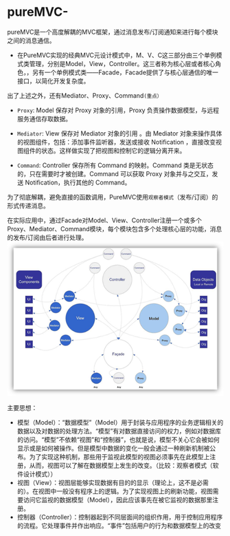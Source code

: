 # pureMVC-

pureMVC是一个高度解耦的MVC框架，通过消息发布/订阅通知来进行每个模块之间的消息通信。

- 在PureMVC实现的经典MVC元设计模式中，M、V、C这三部分由三个单例模式类管理，分别是Model，View，Controller。这三者称为核心层或者核心角色，，另有一个单例模式类——Facade，Facade提供了与核心层通信的唯一接口，以简化开发复杂度。

出了上述之外，还有Mediator、Proxy、Command`(重点）`
- `Proxy`: Model 保存对 Proxy 对象的引用，Proxy 负责操作数据模型，与远程服务通信存取数据。

- `Mediator`: View 保存对 Mediator 对象的引用 。由 Mediator 对象来操作具体的视图组件，包括：添加事件监听器，发送或接收 Notification ，直接改变视图组件的状态。这样做实现了把视图和控制它的逻辑分离开来。

- `Command`: Controller 保存所有 Command 的映射。Command 类是无状态的，只在需要时才被创建。Command 可以获取 Proxy 对象并与之交互，发送 Notification，执行其他的 Command。

为了彻底解耦，避免直接的函数调用，PureMVC使用`观察者模式`（发布/订阅）的形式传递消息。

在实际应用中，通过Facade对Model、View、Controller注册一个或多个Proxy、Mediator、Command模块，每个模块包含多个处理核心层的功能，消息的发布/订阅由后者进行处理。
![alt pureMVC架构图](mvc_frame.png "pureMVC架构图")

主要思想：

- 模型（Model）：“数据模型”（Model）用于封装与应用程序的业务逻辑相关的数据以及对数据的处理方法。“模型”有对数据直接访问的权力，例如对数据库的访问。“模型”不依赖“视图”和“控制器”，也就是说，模型不关心它会被如何显示或是如何被操作。但是模型中数据的变化一般会通过一种刷新机制被公布。为了实现这种机制，那些用于监视此模型的视图必须事先在此模型上注册，从而，视图可以了解在数据模型上发生的改变。（比较：观察者模式（软件设计模式））
- 视图（View）：视图层能够实现数据有目的的显示（理论上，这不是必需的）。在视图中一般没有程序上的逻辑。为了实现视图上的刷新功能，视图需要访问它监视的数据模型（Model），因此应该事先在被它监视的数据那里注册。
- 控制器（Controller）：控制器起到不同层面间的组织作用，用于控制应用程序的流程。它处理事件并作出响应。“事件”包括用户的行为和数据模型上的改变